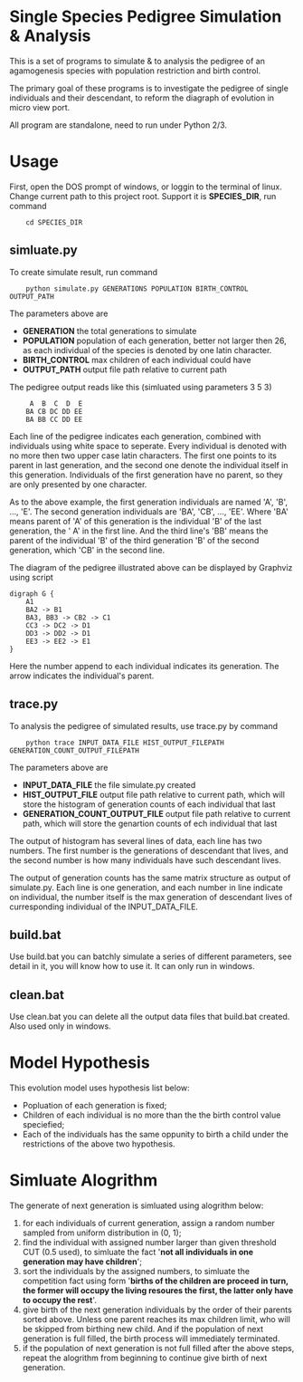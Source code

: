 Single Species Pedigree Simulation & Analysis
===

This is a set of programs to simulate & to analysis the pedigree of an agamogenesis species with population restriction and birth control.

The primary goal of these programs is to investigate the pedigree of single individuals and their descendant, to reform the diagraph of evolution in micro view port.

All program are standalone, need to run under Python 2/3.

# Usage

First, open the DOS prompt of windows, or loggin to the terminal of linux. Change current path to this project root. Support it is __SPECIES_DIR__, run command
```
	cd SPECIES_DIR
```

## simluate.py

To create simulate result, run command
```
	python simulate.py GENERATIONS POPULATION BIRTH_CONTROL OUTPUT_PATH
```

The parameters above are
* __GENERATION__	the total generations to simulate
* __POPULATION__	population of each generation, better not larger then 26, as each individual of the species is denoted by one latin character.
* __BIRTH_CONTROL__ max children of each individual could have
* __OUTPUT_PATH__	output file path relative to current path

The pedigree output reads like this (simluated using parameters 3 5 3)
```
	 A  B  C  D  E
	BA CB DC DD EE
	BA BB CC DD EE
```

Each line of the pedigree indicates each generation, combined with individuals using white space to seperate. Every individual is denoted with no more then two upper case latin characters. The first one points to its parent in last generation, and the second one denote the individual itself in this generation. Individuals of the first generation have no parent, so they are only presented by one character.

As to the above example, the first generation individuals are named 'A', 'B', ..., 'E'. The second generation individuals are 'BA', 'CB', ..., 'EE'. Where 'BA' means parent of 'A' of this generation is the individual 'B' of the last generation, the ' A' in the first line. And the third line's 'BB' means the parent of the individual 'B' of the third generation 'B' of the second generation, which 'CB' in the second line.

The diagram of the pedigree illustrated above can be displayed by Graphviz using script
```
digraph G {
	A1
	BA2 -> B1
	BA3, BB3 -> CB2 -> C1
	CC3 -> DC2 -> D1
	DD3 -> DD2 -> D1
	EE3 -> EE2 -> E1
}
```
Here the number append to each individual indicates its generation. The arrow indicates the individual's parent.

## trace.py

To analysis the pedigree of simulated results, use trace.py by command
```
	python trace INPUT_DATA_FILE HIST_OUTPUT_FILEPATH GENERATION_COUNT_OUTPUT_FILEPATH
```

The parameters above are
* __INPUT_DATA_FILE__	the file simulate.py created
* __HIST_OUTPUT_FILE__	output file path relative to current path, which will store the histogram of generation counts of each individual that last
* __GENERATION_COUNT_OUTPUT_FILE__	output file path relative to current path, which will store the genartion counts of ech individual that last

The output of histogram has several lines of data, each line has two numbers. The first number is the generations of descendant that lives, and the second number is how many individuals have such descendant lives.

The output of generation counts has the same matrix structure as output of simulate.py. Each line is one generation, and each number in line indicate on individual, the number itself is the max generation of descendant lives of curresponding individual of the INPUT_DATA_FILE.

## build.bat

Use build.bat you can batchly simulate a series of different parameters, see detail in it, you will know how to use it. It can only run in windows.

## clean.bat

Use clean.bat you can delete all the output data files that build.bat created. Also used only in windows.

# Model Hypothesis

This evolution model uses hypothesis list below:
* Popluation of each generation is fixed;
* Children of each individual is no more than the the birth control value speciefied;
* Each of the individuals has the same oppunity to birth a child under the restrictions of the above two hypothesis.

# Simluate Alogrithm
The generate of next generation is simluated using alogrithm below:
1. for each individuals of current generation, assign a random number sampled from uniform distribution in (0, 1);
1. find the individual with assigned number larger than given threshold CUT (0.5 used), to simluate the fact '__not all individuals in one generation may have children__';
1. sort the individuals by the assigned numbers, to simluate the competition fact using form '__births of the children are proceed in turn, the former will occupy the living resoures the first, the latter only have to occupy the rest__'.
1. give birth of the next generation individuals by the order of their parents sorted above. Unless one parent reaches its max children limit, who will be skipped from birthing new child. And if the population of next generation is full filled, the birth process will immediately terminated.
1. if the population of next generation is not full filled after the above steps, repeat the alogrithm from beginning to continue give birth of next generation.

